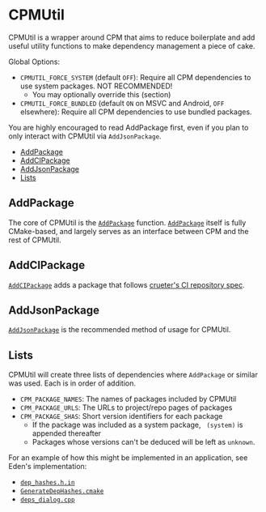 # CPMUtil

CPMUtil is a wrapper around CPM that aims to reduce boilerplate and add useful utility functions to make dependency management a piece of cake.

Global Options:

- `CPMUTIL_FORCE_SYSTEM` (default `OFF`): Require all CPM dependencies to use system packages. NOT RECOMMENDED!
  * You may optionally override this (section)
- `CPMUTIL_FORCE_BUNDLED` (default `ON` on MSVC and Android, `OFF` elsewhere): Require all CPM dependencies to use bundled packages.

You are highly encouraged to read AddPackage first, even if you plan to only interact with CPMUtil via `AddJsonPackage`.

<!-- TOC -->
- [AddPackage](#addpackage)
- [AddCIPackage](#addcipackage)
- [AddJsonPackage](#addjsonpackage)
- [Lists](#lists)
<!-- /TOC -->

## AddPackage

The core of CPMUtil is the [`AddPackage`](./AddPackage.md) function. [`AddPackage`](./AddPackage.md) itself is fully CMake-based, and largely serves as an interface between CPM and the rest of CPMUtil.

## AddCIPackage

[`AddCIPackage`](./AddCIPackage.md) adds a package that follows [crueter's CI repository spec](https://github.com/crueter-ci).

## AddJsonPackage

[`AddJsonPackage`](./AddJsonPackage.md) is the recommended method of usage for CPMUtil.

## Lists

CPMUtil will create three lists of dependencies where `AddPackage` or similar was used. Each is in order of addition.

- `CPM_PACKAGE_NAMES`: The names of packages included by CPMUtil
- `CPM_PACKAGE_URLS`: The URLs to project/repo pages of packages
- `CPM_PACKAGE_SHAS`: Short version identifiers for each package
    * If the package was included as a system package, ` (system)` is appended thereafter
    * Packages whose versions can't be deduced will be left as `unknown`.

For an example of how this might be implemented in an application, see Eden's implementation:

- [`dep_hashes.h.in`](https://git.eden-emu.dev/eden-emu/eden/src/branch/master/src/dep_hashes.h.in)
- [`GenerateDepHashes.cmake`](https://git.eden-emu.dev/eden-emu/eden/src/branch/master/CMakeModules/GenerateDepHashes.cmake)
- [`deps_dialog.cpp`](https://git.eden-emu.dev/eden-emu/eden/src/branch/master/src/yuzu/deps_dialog.cpp)